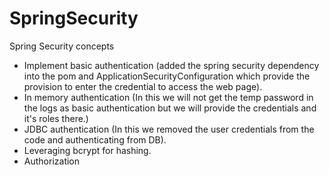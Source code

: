 # SpringSecurity
Spring Security concepts

- Implement basic authentication (added the spring security dependency into the pom and ApplicationSecurityConfiguration which provide the provision to enter the credential to access the web page).
- In memory authentication (In this we will not get the temp password in the logs as basic authentication but we will provide the credentials and it's roles there.)
- JDBC authentication (In this we removed the user credentials from the code and authenticating from DB).
- Leveraging bcrypt for hashing.
- Authorization